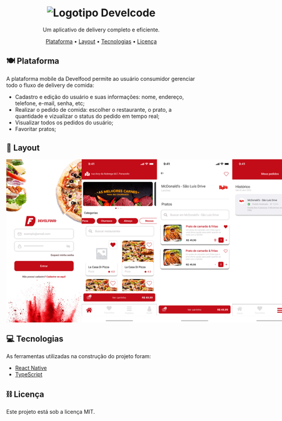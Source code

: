 <h1 align="center">
  <img src="./src/assets/loginImages/develfood.png" alt="Logotipo Develcode" width="800px">
</h1>

<p align="center">Um aplicativo de delivery completo e eficiente.</p>

<p align="center">
  <a href="#plate_with_cutlery-plataforma">Plataforma</a> •
  <a href="#crab-layout">Layout</a> •
  <a href="#computer-tecnologias">Tecnologias</a> •
  <a href="#chains-licenc-a">Licença</a> 
</p>

## :plate_with_cutlery: Plataforma

A plataforma mobile da Develfood permite ao usuário consumidor gerenciar todo o fluxo de delivery de comida:

- Cadastro e edição do usuário e suas informações: nome, endereço, telefone, e-mail, senha, etc;
- Realizar o pedido de comida: escolher o restaurante, o prato, a quantidade e vizualizar o status do pedido em tempo real;
- Visualizar todos os pedidos do usuário;
- Favoritar pratos;

## :art: Layout

<p align="center" style="display: flex; align-items: flex-start; justify-content: space-around;">
  <img src="./src/global/assets/Images/LoginPage.png" width="200px" alt="Layout do login">
  <img src="./src/global/assets/Images/Inicio.png" width="200px" alt="Layout do home">
  <img src="./src/global/assets/Images/RestauranteX.png" width="200px" alt="Layout do restaurante">
  <img src="./src/global/assets/Images/MeusPedidos.png" width="200px" alt="Layout do histórico">

</p>

## :computer: Tecnologias

As ferramentas utilizadas na construção do projeto foram:

- [React Native](https://reactnative.dev/)
- [TypeScript](https://www.typescriptlang.org/)

## :chains: Licença

Este projeto está sob a licença MIT.

